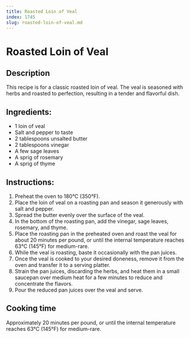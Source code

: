 ```yaml
---
title: Roasted Loin of Veal
index: 1745
slug: roasted-loin-of-veal.md
---
```


# Roasted Loin of Veal

## Description
This recipe is for a classic roasted loin of veal. The veal is seasoned with herbs and roasted to perfection, resulting in a tender and flavorful dish.

## Ingredients:
- 1 loin of veal
- Salt and pepper to taste
- 2 tablespoons unsalted butter
- 2 tablespoons vinegar
- A few sage leaves
- A sprig of rosemary
- A sprig of thyme

## Instructions:
1. Preheat the oven to 180°C (350°F).
2. Place the loin of veal on a roasting pan and season it generously with salt and pepper.
3. Spread the butter evenly over the surface of the veal.
4. In the bottom of the roasting pan, add the vinegar, sage leaves, rosemary, and thyme.
5. Place the roasting pan in the preheated oven and roast the veal for about 20 minutes per pound, or until the internal temperature reaches 63°C (145°F) for medium-rare.
6. While the veal is roasting, baste it occasionally with the pan juices.
7. Once the veal is cooked to your desired doneness, remove it from the oven and transfer it to a serving platter.
8. Strain the pan juices, discarding the herbs, and heat them in a small saucepan over medium heat for a few minutes to reduce and concentrate the flavors.
9. Pour the reduced pan juices over the veal and serve.

## Cooking time
Approximately 20 minutes per pound, or until the internal temperature reaches 63°C (145°F) for medium-rare.
